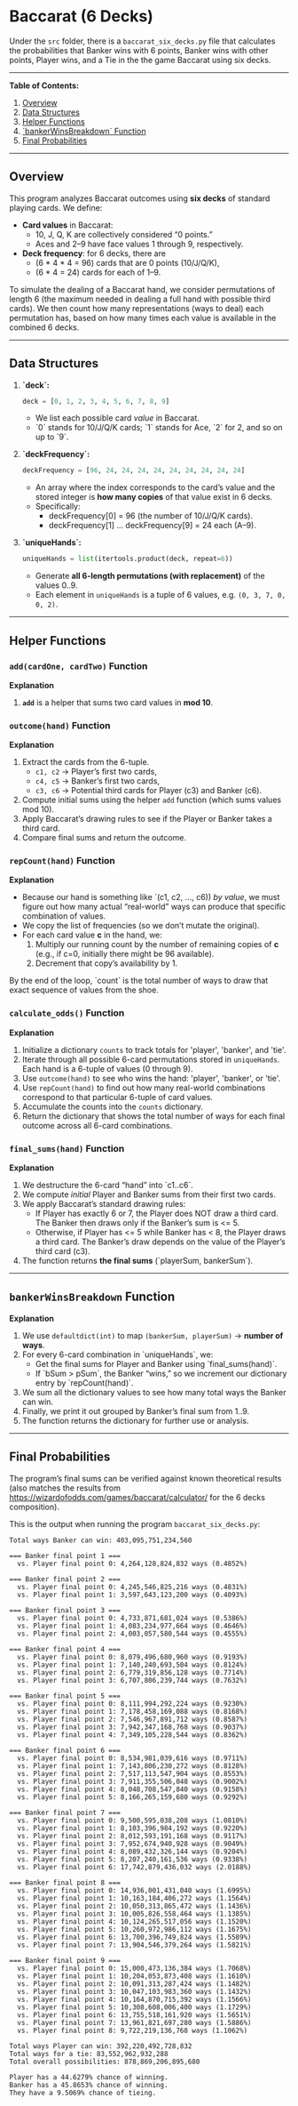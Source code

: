 # Baccarat (6 Decks)

Under the `src` folder, there is a `baccarat_six_decks.py`   file that calculates the probabilities that Banker wins with 6 points, Banker wins with other points, Player wins, and a Tie in the the game Baccarat using six decks.

---

**Table of Contents:**
1. [Overview](#overview)  
2. [Data Structures](#data-structures)  
3. [Helper Functions](#helper-functions)  
4. [\`bankerWinsBreakdown\` Function](#bankerwinsbreakdown-function)  
5. [Final Probabilities](#final-probabilities)  

---

## Overview

This program analyzes Baccarat outcomes using **six decks** of standard playing cards. We define:

- **Card values** in Baccarat: 
  - 10, J, Q, K are collectively considered “0 points.”  
  - Aces and 2–9 have face values 1 through 9, respectively.  
- **Deck frequency**: for 6 decks, there are 
  - \(6 * 4 * 4 = 96\) cards that are 0 points (10/J/Q/K),  
  - \(6 * 4 = 24\) cards for each of 1–9.  

To simulate the dealing of a Baccarat hand, we consider permutations of length 6 (the maximum needed in dealing a full hand with possible third cards). We then count how many representations (ways to deal) each permutation has, based on how many times each value is available in the combined 6 decks.

---

## Data Structures

1. **\`deck\`:**  
   ```python
   deck = [0, 1, 2, 3, 4, 5, 6, 7, 8, 9]
   ```
   - We list each possible card *value* in Baccarat.  
   - \`0\` stands for 10/J/Q/K cards; \`1\` stands for Ace, \`2\` for 2, and so on up to \`9\`.

2. **\`deckFrequency\`:**  
   ```python
   deckFrequency = [96, 24, 24, 24, 24, 24, 24, 24, 24, 24]
   ```
   - An array where the index corresponds to the card’s value and the stored integer is **how many copies** of that value exist in 6 decks.  
   - Specifically:  
     - deckFrequency[0] = 96 (the number of 10/J/Q/K cards).  
     - deckFrequency[1] ... deckFrequency[9] = 24 each (A–9).

3. **\`uniqueHands\`:**  
   ```python
   uniqueHands = list(itertools.product(deck, repeat=6))
   ```
   - Generate **all 6-length permutations (with replacement)** of the values 0..9.  
   - Each element in `uniqueHands` is a tuple of 6 values, e.g. `(0, 3, 7, 0, 0, 2)`.

---

## Helper Functions

### `add(cardOne, cardTwo)` Function

**Explanation**  
1. **`add`** is a helper that sums two card values in **mod 10**.  


### `outcome(hand)` Function

**Explanation**  
1. Extract the cards from the 6-tuple.
    - `c1, c2` → Player’s first two cards,
    - `c4, c5` → Banker’s first two cards,
    - `c3, c6` → Potential third cards for Player (c3) and Banker (c6).
2. Compute initial sums using the helper `add` function (which sums values mod 10).
3. Apply Baccarat’s drawing rules to see if the Player or Banker takes a third card.
4. Compare final sums and return the outcome.


### `repCount(hand)` Function

**Explanation**  
- Because our hand is something like \`(c1, c2, ..., c6)\) *by value*, we must figure out how many actual “real-world” ways can produce that specific combination of values.  
- We copy the list of frequencies (so we don’t mutate the original).  
- For each card value **c** in the hand, we:  
  1. Multiply our running count by the number of remaining copies of **c** (e.g., if c=0, initially there might be 96 available).  
  2. Decrement that copy’s availability by 1.  

By the end of the loop, \`count\` is the total number of ways to draw that exact sequence of values from the shoe.


### `calculate_odds()` Function

**Explanation**  
1. Initialize a dictionary `counts` to track totals for 'player', 'banker', and 'tie'.
2. Iterate through all possible 6-card permutations stored in `uniqueHands`. Each hand is a 6-tuple of values (0 through 9).
3. Use `outcome(hand)` to see who wins the hand: 'player', 'banker', or 'tie'.
4. Use `repCount(hand)` to find out how many real-world combinations correspond to that particular 6-tuple of card values.
5. Accumulate the counts into the `counts` dictionary.
6. Return the dictionary that shows the total number of ways for each final outcome across all 6-card combinations.

### `final_sums(hand)` Function

**Explanation**  
1. We destructure the 6-card “hand” into \`c1..c6\`.  
2. We compute *initial* Player and Banker sums from their first two cards.  
3. We apply Baccarat’s standard drawing rules:  
   - If Player has exactly 6 or 7, the Player does NOT draw a third card. The Banker then draws only if the Banker’s sum is <= 5.  
   - Otherwise, if Player has <= 5 while Banker has < 8, the Player draws a third card. The Banker’s draw depends on the value of the Player’s third card (c3).  
4. The function returns **the final sums** (\`playerSum, bankerSum\`).


---

## `bankerWinsBreakdown` Function

**Explanation**  
1. We use `defaultdict(int)` to map `(bankerSum, playerSum)` → **number of ways**.  
2. For every 6-card combination in \`uniqueHands\`, we:  
   - Get the final sums for Player and Banker using \`final_sums(hand)\`.  
   - If \`bSum > pSum\`, the Banker “wins,” so we increment our dictionary entry by \`repCount(hand)\`.  
3. We sum all the dictionary values to see how many total ways the Banker can win.  
4. Finally, we print it out grouped by Banker’s final sum from 1..9.  
5. The function returns the dictionary for further use or analysis.

---

## Final Probabilities
The program’s final sums can be verified against known theoretical results (also matches the results from https://wizardofodds.com/games/baccarat/calculator/ for the 6 decks composition).  

This is the output when running the program `baccarat_six_decks.py`:

```
Total ways Banker can win: 403,095,751,234,560

=== Banker final point 1 ===
  vs. Player final point 0: 4,264,128,824,832 ways (0.4852%)

=== Banker final point 2 ===
  vs. Player final point 0: 4,245,546,825,216 ways (0.4831%)
  vs. Player final point 1: 3,597,643,123,200 ways (0.4093%)

=== Banker final point 3 ===
  vs. Player final point 0: 4,733,871,681,024 ways (0.5386%)
  vs. Player final point 1: 4,083,234,977,664 ways (0.4646%)
  vs. Player final point 2: 4,003,057,580,544 ways (0.4555%)

=== Banker final point 4 ===
  vs. Player final point 0: 8,079,496,680,960 ways (0.9193%)
  vs. Player final point 1: 7,140,240,693,504 ways (0.8124%)
  vs. Player final point 2: 6,779,319,856,128 ways (0.7714%)
  vs. Player final point 3: 6,707,806,239,744 ways (0.7632%)

=== Banker final point 5 ===
  vs. Player final point 0: 8,111,994,292,224 ways (0.9230%)
  vs. Player final point 1: 7,178,458,169,088 ways (0.8168%)
  vs. Player final point 2: 7,546,967,891,712 ways (0.8587%)
  vs. Player final point 3: 7,942,347,168,768 ways (0.9037%)
  vs. Player final point 4: 7,349,105,228,544 ways (0.8362%)

=== Banker final point 6 ===
  vs. Player final point 0: 8,534,981,039,616 ways (0.9711%)
  vs. Player final point 1: 7,143,806,230,272 ways (0.8128%)
  vs. Player final point 2: 7,517,113,547,904 ways (0.8553%)
  vs. Player final point 3: 7,911,355,506,048 ways (0.9002%)
  vs. Player final point 4: 8,048,708,547,840 ways (0.9158%)
  vs. Player final point 5: 8,166,265,159,680 ways (0.9292%)

=== Banker final point 7 ===
  vs. Player final point 0: 9,500,595,038,208 ways (1.0810%)
  vs. Player final point 1: 8,103,396,984,192 ways (0.9220%)
  vs. Player final point 2: 8,012,593,191,168 ways (0.9117%)
  vs. Player final point 3: 7,952,674,940,928 ways (0.9049%)
  vs. Player final point 4: 8,089,432,326,144 ways (0.9204%)
  vs. Player final point 5: 8,207,240,161,536 ways (0.9338%)
  vs. Player final point 6: 17,742,879,436,032 ways (2.0188%)

=== Banker final point 8 ===
  vs. Player final point 0: 14,936,001,431,040 ways (1.6995%)
  vs. Player final point 1: 10,163,184,406,272 ways (1.1564%)
  vs. Player final point 2: 10,050,313,865,472 ways (1.1436%)
  vs. Player final point 3: 10,005,826,558,464 ways (1.1385%)
  vs. Player final point 4: 10,124,265,517,056 ways (1.1520%)
  vs. Player final point 5: 10,260,972,986,112 ways (1.1675%)
  vs. Player final point 6: 13,700,396,749,824 ways (1.5589%)
  vs. Player final point 7: 13,904,546,379,264 ways (1.5821%)

=== Banker final point 9 ===
  vs. Player final point 0: 15,000,473,136,384 ways (1.7068%)
  vs. Player final point 1: 10,204,053,873,408 ways (1.1610%)
  vs. Player final point 2: 10,091,313,287,424 ways (1.1482%)
  vs. Player final point 3: 10,047,103,983,360 ways (1.1432%)
  vs. Player final point 4: 10,164,870,715,392 ways (1.1566%)
  vs. Player final point 5: 10,308,608,006,400 ways (1.1729%)
  vs. Player final point 6: 13,755,518,161,920 ways (1.5651%)
  vs. Player final point 7: 13,961,821,697,280 ways (1.5886%)
  vs. Player final point 8: 9,722,219,136,768 ways (1.1062%)

Total ways Player can win: 392,220,492,728,832
Total ways for a tie: 83,552,962,932,288
Total overall possibilities: 878,869,206,895,680

Player has a 44.6279% chance of winning.
Banker has a 45.8653% chance of winning.
They have a 9.5069% chance of tieing.
```